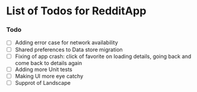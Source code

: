 # List of Todos for RedditApp

### Todo

- [ ] Adding error case for network availability  
- [ ] Shared preferences to Data store migration
- [ ] Fixing of app crash: click of favorite on loading details, going back and come back to details again
- [ ] Adding more Unit tests
- [ ] Making UI more eye catchy
- [ ] Supprot of Landscape
